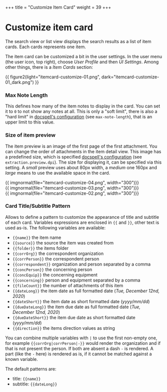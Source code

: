 +++
title = "Customize Item Card"
weight = 39
+++

# Customize item card

The search view or list view displays the search results as a list of
item cards. Each cards represents one item.

The item card can be customized a bit in the user settings. In the
user menu (the user icon, top right), choose _User Profile_ and then
_UI Settings_. Among other things, there is a _Item Cards_ section:

{{ figure2(light="itemcard-customize-01.png", dark="itemcard-customize-01_dark.png") }}

### Max Note Length

This defines how many of the item notes to display in the card. You
can set it to `0` to not show any notes at all. This is only a "soft
limit", there is also a "hard limit" in [docspell's
configuration](@/docs/configure/defaults.md#rest-server) (see
`max-note-length`), that is an upper limit to this value.

### Size of item preview

The item preview is an image of the first page of the first
attachment. You can change the order of attachments in the item detail
view. This image has a predefined size, which is specified [docspell's
configuration](@/docs/configure/defaults.md#joex) (see
`extraction.preview.dpi`). The size for displaying it, can be
specified via this setting. A _small_ preview uses about 80px width, a
_medium_ one 160px and _large_ means to use the available space in the
card.

<div class="grid grid-cols-3 gap-4">
    <div class="">
      {{ imgnormal(file="itemcard-customize-04.png", width="300")}}
    </div>
    <div class="">
      {{ imgnormal(file="itemcard-customize-03.png", width="300")}}
    </div>
    <div class="">
      {{ imgnormal(file="itemcard-customize-02.png", width="300")}}
    </div>
</div>


### Card Title/Subtitle Pattern

Allows to define a pattern to customize the appearance of title and
subtitle of each card. Variables expressions are enclosed in `{{` and
`}}`, other text is used as-is. The following variables are available:

- `{{name}}` the item name
- `{{source}}` the source the item was created from
- `{{folder}}` the items folder
- `{{corrOrg}}` the correspondent organization
- `{{corrPerson}}` the correspondent person
- `{{correspondent}}` organization and person separated by a comma
- `{{concPerson}}` the concerning person
- `{{concEquip}}` the concerning equipment
- `{{concerning}}` person and equipment separated by a comma
- `{{fileCount}}` the number of attachments of this item
- `{{dateLong}}` the item date as full formatted date (_Tue, December 12nd, 2020_)
- `{{dateShort}}` the item date as short formatted date (_yyyy/mm/dd_)
- `{{dueDateLong}}` the item due date as full formatted date (_Tue, December 12nd, 2020_)
- `{{dueDateShort}}` the item due date as short formatted date (_yyyy/mm/dd_)
- `{{direction}}` the items direction values as string

You can combine multiple variables with `|` to use the first non-empty
one, for example `{{corrOrg|corrPerson|-}}` would render the
organization and if that is not present the person. If both are absent
a dash `-` is rendered. A part (like the `-` here) is rendered as is,
if it cannot be matched against a known variable.

The default patterns are:

- title: `{{name}}`
- subtitle: `{{dateLong}}`
